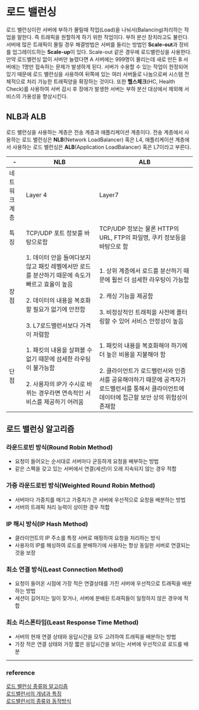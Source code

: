 # 로드 밸런싱

로드 밸런싱이란 서버에 부하가 몰릴때 작업(Load)을 나눠서(Balancing)처리하는 작업을 말한다. 즉 트래픽을 원할하게 하기 위한 작업이다. 
부하 분산 장치라고도 불린다.  
서버에 많은 트래픽이 몰릴 경우 해결방법은 서버를 들리는 방법인 **Scale-out**과 장비를 업그레이드하는 **Scale-up**이 있다. Scale-out 같은 경우에 로드밸런싱을 사용한다.
만약 로드밸런싱 없이 서버만 늘렸다면 A 서버에는 999명이 몰리는데 새로 만든 B 서버에는 1명만 접속하는 문제가 발생하게 된다.
서버가 수용할 수 있는 작업이 한정되어 있기 때문에 로드 밸런싱을 사용하여 뒤쪽에 있는 여러 서버들로 나눔으로써 시스템 전체적으로
처리 가능한 트래픽양을 확장하는 것이다. 또한 **헬스체크**(HC, Health Check)를 사용하여 서버 감시 후 장애가 발생한 서버는 부하 분산 대상에서
제외해 서비스의 가용성을 향상시킨다.  


## NLB과 ALB

로드 밸런싱을 사용하는 계층은 전송 계층과 애플리케이션 계층이다. 전송 계층에서 사용하는 로드 밸런싱은 **NLB**(Network LoadBalancer) 혹은 L4, 
애플리케이션 계층에서 사용하는 로드 밸런싱은 **ALB**(Application LoadBalancer) 혹은 L7이라고 부른다. 

| -       | NLB                                                                                                                         | ALB                                                                                                                           |
|---------|-----------------------------------------------------------------------------------------------------------------------------|-------------------------------------------------------------------------------------------------------------------------------|
| 네트워크 계층 | Layer 4                                                                                                                     | Layer7                                                                                                                        |
| 특징      | TCP/UDP 포트 정보를 바탕으로함                                                                                                        | TCP/UDP 정보는 물론 HTTP의 URL, FTP의 파일명, 쿠키 정보등을 바탕으로 함                                                                            |
| 장점      | 1. 데이터 안을 들여다보지 않고 패킷 레벨에서만 로드를 분산하기 때문에 속도가 빠르고 효율이 높음 <br><br> 2. 데이터의 내용을 복호화할 필요가 없기에 안전함 <br><br> 3. L7로드밸런서보다 가격이 저렴함 | 1. 상위 계층에서 로드를 분산하기 때문에 훨씬 더 섬세한 라우팅이 가능함 <br><br> 2. 캐싱 기능을 제공함 <br><br> 3. 비정상적인 트래픽을 사전에 플터링할 수 있어 서비스 안정성이 높음             |
| 단점      | 1. 패킷의 내용을 살펴볼 수 없기 때문에 섬세한 라우팅이 불가능함 <br><br> 2. 사용자의 IP가 수시로 바뀌는 경우라면 연속적인 서비스를 제공하기 어려움                                  | 1. 패킷의 내용을 복호화해야 하기에 더 높은 비용을 지불해야 함 <br><br> 2. 클라이언트가 로드밸런서와 인증서를 공유해야하기 때문에 공격자가 로드밸런서를 통해서 클라이언트에 데이터에 접근할 보안 상의 위험성이 존재함 |


## 로드 밸런싱 알고리즘

### 라운드로빈 방식(Round Robin Method)
* 요청이 들어오는 순서대로 서버마다 균등하게 요청을 배부하는 방법
* 같은 스펙을 갖고 있는 서버에서 연결(세션)이 오래 지속되지 않는 경우 적합

### 가중 라운드로빈 방식(Weighted Round Robin Method)
* 서버마다 가중치를 매기고 가중치가 큰 서버에 우선적으로 요청을 배분하는 방법
* 서버의 트래픽 처리 능력이 상이한 경우 적합

### IP 해시 방식(IP Hash Method) 
* 클라이언트의 IP 주소를 특정 서버로 매핑하여 요청을 처리하는 방식
* 사용자의 IP를 해싱하여 로드를 분배하기에 사용자는 항상 동일한 서버로 연결되는 것을 보장

### 최소 연결 방식(Least Connection Method)
* 요청이 들어온 시점에 가장 적은 연결상태를 가진 서버에 우선적으로 트래픽을 배분하는 방법
* 세션이 길어지는 일이 잦거나, 서버에 분배된 트래픽들이 일정하지 않은 경우에 적합

### 최소 리스폰타임(Least Response Time Method)
* 서버의 현재 연결 상태와 응답시간을 모두 고려하여 트래픽을 배분하는 방법
* 가장 적은 연결 상태와 가장 짧은 응답시간을 보이는 서버에 우선적으로 로드를 배분


---

### reference

[로드 밸런싱 종류와 알고리즘](https://dev.classmethod.jp/articles/load-balancing-types-and-algorithm/)  
[로드밸런서의 개념과 특징](https://m.post.naver.com/viewer/postView.nhn?volumeNo=27046347&memberNo=2521903)  
[로드밸런서의 종류와 동작방식](https://deveric.tistory.com/91)